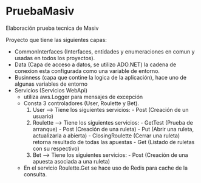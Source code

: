 # PruebaMasiv
Elaboración prueba tecnica de Masiv

Proyecto que tiene las siguientes capas:
 - CommonInterfaces (Interfaces, entidades y enumeraciones en comun y usadas en todos los proyectos).
 - Data (Capa de acceso a datos, se utilizo ADO.NET) la cadena de conexion esta configurada como una variable de entorno.
 - Businness (capa que contine la logica de la aplicación), hace uno de algunas variables de entorno
 - Servicios (Servicios WebApi)
     * utiliza aws.Logger para mensajes de excepción
     * Consta 3 controladores (User, Roulette y Bet).
         1. User --> Tiene los siguientes servicios:
                - Post (Creación de un usuario)
         2. Roulette --> Tiene los siguientes servicios:
                - GetTest (Prueba de arranque)
                - Post (Creación de una ruleta)
                - Put (Abrir una ruleta, actualizarla a abierta)
                - ClosingRoulette (Cerrar una ruleta) retorna resultado de todas las apuestas
                - Get (Listado de ruletas con su respectivo)
         3. Bet --> Tiene los siguientes servicios:
                - Post (Creación de una apuesta asociada a una ruleta)
      * En el servicio Roulette.Get se hace uso de Redis para cache de la consulta.
